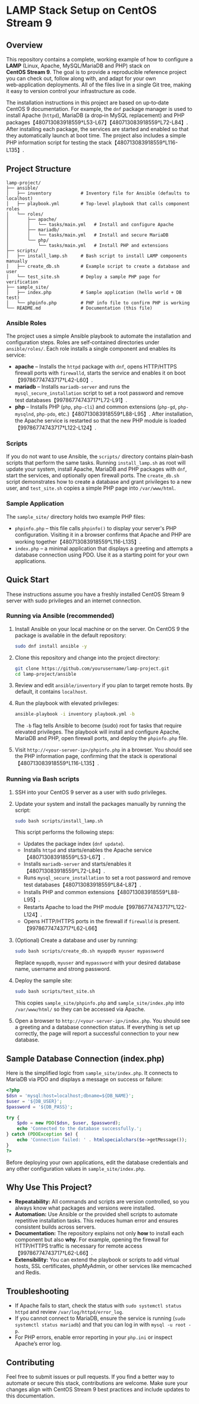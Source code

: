# LAMP Stack Setup on CentOS Stream 9

## Overview

This repository contains a complete, working example of how to configure a **LAMP** (Linux, Apache, MySQL/MariaDB and PHP) stack on **CentOS Stream 9**.  The goal is to provide a reproducible reference project you can check out, follow along with, and adapt for your own web‑application deployments.  All of the files live in a single Git tree, making it easy to version control your infrastructure as code.

The installation instructions in this project are based on up‑to‑date CentOS 9 documentation.  For example, the `dnf` package manager is used to install Apache (`httpd`), MariaDB (a drop‑in MySQL replacement) and PHP packages【480713083918559†L53-L67】【480713083918559†L72-L84】.  After installing each package, the services are started and enabled so that they automatically launch at boot time.  The project also includes a simple PHP information script for testing the stack【480713083918559†L116-L135】.

## Project Structure

```
lamp-project/
├── ansible/
│   ├── inventory           # Inventory file for Ansible (defaults to localhost)
│   ├── playbook.yml        # Top‑level playbook that calls component roles
│   └── roles/
│       ├── apache/
│       │   └── tasks/main.yml   # Install and configure Apache
│       ├── mariadb/
│       │   └── tasks/main.yml   # Install and secure MariaDB
│       └── php/
│           └── tasks/main.yml   # Install PHP and extensions
├── scripts/
│   ├── install_lamp.sh     # Bash script to install LAMP components manually
│   ├── create_db.sh        # Example script to create a database and user
│   └── test_site.sh        # Deploy a sample PHP page for verification
├── sample_site/
│   ├── index.php           # Sample application (hello world + DB test)
│   └── phpinfo.php         # PHP info file to confirm PHP is working
└── README.md               # Documentation (this file)
```

### Ansible Roles

The project uses a simple Ansible playbook to automate the installation and configuration steps.  Roles are self‑contained directories under `ansible/roles/`.  Each role installs a single component and enables its service:

- **apache** – Installs the `httpd` package with `dnf`, opens HTTP/HTTPS firewall ports with `firewalld`, starts the service and enables it on boot【99786774743717†L42-L60】.
- **mariadb** – Installs `mariadb-server` and runs the `mysql_secure_installation` script to set a root password and remove test databases【99786774743717†L72-L91】.
- **php** – Installs PHP (`php`, `php-cli`) and common extensions (`php-gd`, `php-mysqlnd`, `php-pdo`, etc.)【480713083918559†L88-L95】.  After installation, the Apache service is restarted so that the new PHP module is loaded【99786774743717†L122-L124】.

### Scripts

If you do not want to use Ansible, the `scripts/` directory contains plain‑bash scripts that perform the same tasks.  Running `install_lamp.sh` as root will update your system, install Apache, MariaDB and PHP packages with `dnf`, start the services, and optionally open firewall ports.  The `create_db.sh` script demonstrates how to create a database and grant privileges to a new user, and `test_site.sh` copies a simple PHP page into `/var/www/html`.

### Sample Application

The `sample_site/` directory holds two example PHP files:

- `phpinfo.php` – this file calls `phpinfo()` to display your server's PHP configuration.  Visiting it in a browser confirms that Apache and PHP are working together【480713083918559†L116-L135】.
- `index.php` – a minimal application that displays a greeting and attempts a database connection using PDO.  Use it as a starting point for your own applications.

## Quick Start

These instructions assume you have a freshly installed CentOS Stream 9 server with sudo privileges and an internet connection.

### Running via Ansible (recommended)

1. Install Ansible on your local machine or on the server.  On CentOS 9 the package is available in the default repository:

   ```bash
   sudo dnf install ansible -y
   ```

2. Clone this repository and change into the project directory:

   ```bash
   git clone https://github.com/yourusername/lamp-project.git
   cd lamp-project/ansible
   ```

3. Review and edit `ansible/inventory` if you plan to target remote hosts.  By default, it contains `localhost`.

4. Run the playbook with elevated privileges:

   ```bash
   ansible-playbook -i inventory playbook.yml -b
   ```

   The `-b` flag tells Ansible to become (sudo) root for tasks that require elevated privileges.  The playbook will install and configure Apache, MariaDB and PHP, open firewall ports, and deploy the `phpinfo.php` file.

5. Visit `http://<your-server-ip>/phpinfo.php` in a browser.  You should see the PHP information page, confirming that the stack is operational【480713083918559†L116-L135】.

### Running via Bash scripts

1. SSH into your CentOS 9 server as a user with sudo privileges.

2. Update your system and install the packages manually by running the script:

   ```bash
   sudo bash scripts/install_lamp.sh
   ```

   This script performs the following steps:
   - Updates the package index (`dnf update`).
   - Installs `httpd` and starts/enables the Apache service【480713083918559†L53-L67】.
   - Installs `mariadb-server` and starts/enables it【480713083918559†L72-L84】.
   - Runs `mysql_secure_installation` to set a root password and remove test databases【480713083918559†L84-L87】.
   - Installs PHP and common extensions【480713083918559†L88-L95】.
   - Restarts Apache to load the PHP module【99786774743717†L122-L124】.
   - Opens HTTP/HTTPS ports in the firewall if `firewalld` is present.【99786774743717†L62-L66】

3. (Optional) Create a database and user by running:

   ```bash
   sudo bash scripts/create_db.sh myappdb myuser mypassword
   ```

   Replace `myappdb`, `myuser` and `mypassword` with your desired database name, username and strong password.

4. Deploy the sample site:

   ```bash
   sudo bash scripts/test_site.sh
   ```

   This copies `sample_site/phpinfo.php` and `sample_site/index.php` into `/var/www/html/` so they can be accessed via Apache.

5. Open a browser to `http://<your-server-ip>/index.php`.  You should see a greeting and a database connection status.  If everything is set up correctly, the page will report a successful connection to your new database.

## Sample Database Connection (index.php)

Here is the simplified logic from `sample_site/index.php`.  It connects to MariaDB via PDO and displays a message on success or failure:

```php
<?php
$dsn = 'mysql:host=localhost;dbname=${DB_NAME}';
$user = '${DB_USER}';
$password = '${DB_PASS}';

try {
    $pdo = new PDO($dsn, $user, $password);
    echo 'Connected to the database successfully.';
} catch (PDOException $e) {
    echo 'Connection failed: ' . htmlspecialchars($e->getMessage());
}
?>
```

Before deploying your own applications, edit the database credentials and any other configuration values in `sample_site/index.php`.

## Why Use This Project?

- **Repeatability:** All commands and scripts are version controlled, so you always know what packages and versions were installed.
- **Automation:** Use Ansible or the provided shell scripts to automate repetitive installation tasks.  This reduces human error and ensures consistent builds across servers.
- **Documentation:** The repository explains not only **how** to install each component but also **why**.  For example, opening the firewall for HTTP/HTTPS traffic is necessary for remote access【99786774743717†L62-L66】.
- **Extensibility:** You can extend the playbook or scripts to add virtual hosts, SSL certificates, phpMyAdmin, or other services like memcached and Redis.

## Troubleshooting

- If Apache fails to start, check the status with `sudo systemctl status httpd` and review `/var/log/httpd/error_log`.
- If you cannot connect to MariaDB, ensure the service is running (`sudo systemctl status mariadb`) and that you can log in with `mysql -u root -p`.
- For PHP errors, enable error reporting in your `php.ini` or inspect Apache’s error log.

## Contributing

Feel free to submit issues or pull requests.  If you find a better way to automate or secure this stack, contributions are welcome.  Make sure your changes align with CentOS Stream 9 best practices and include updates to this documentation.
